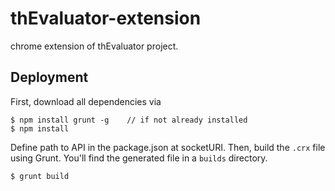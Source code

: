 thEvaluator-extension
=====================

chrome extension of thEvaluator project.

Deployment
----------

First, download all dependencies via

```
$ npm install grunt -g    // if not already installed
$ npm install
```

Define path to API in the package.json at socketURI. Then, build the `.crx` file using Grunt. You'll find the generated file in a `builds` directory.

```
$ grunt build
```